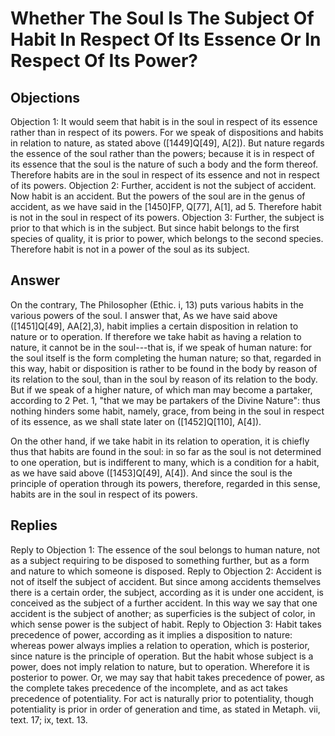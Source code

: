 # Whether The Soul Is The Subject Of Habit In Respect Of Its Essence Or In Respect Of Its Power?
## Objections
Objection 1: It would seem that habit is in the soul in respect of its essence rather than in respect of its powers. For we speak of dispositions and habits in relation to nature, as stated above ([1449]Q[49], A[2]). But nature regards the essence of the soul rather than the powers; because it is in respect of its essence that the soul is the nature of such a body and the form thereof. Therefore habits are in the soul in respect of its essence and not in respect of its powers.
Objection 2: Further, accident is not the subject of accident. Now habit is an accident. But the powers of the soul are in the genus of accident, as we have said in the [1450]FP, Q[77], A[1], ad 5. Therefore habit is not in the soul in respect of its powers.
Objection 3: Further, the subject is prior to that which is in the subject. But since habit belongs to the first species of quality, it is prior to power, which belongs to the second species. Therefore habit is not in a power of the soul as its subject.
## Answer
On the contrary, The Philosopher (Ethic. i, 13) puts various habits in the various powers of the soul.
I answer that, As we have said above ([1451]Q[49], AA[2],3), habit implies a certain disposition in relation to nature or to operation. If therefore we take habit as having a relation to nature, it cannot be in the soul---that is, if we speak of human nature: for the soul itself is the form completing the human nature; so that, regarded in this way, habit or disposition is rather to be found in the body by reason of its relation to the soul, than in the soul by reason of its relation to the body. But if we speak of a higher nature, of which man may become a partaker, according to 2 Pet. 1, "that we may be partakers of the Divine Nature": thus nothing hinders some habit, namely, grace, from being in the soul in respect of its essence, as we shall state later on ([1452]Q[110], A[4]).

On the other hand, if we take habit in its relation to operation, it is chiefly thus that habits are found in the soul: in so far as the soul is not determined to one operation, but is indifferent to many, which is a condition for a habit, as we have said above ([1453]Q[49], A[4]). And since the soul is the principle of operation through its powers, therefore, regarded in this sense, habits are in the soul in respect of its powers.
## Replies
Reply to Objection 1: The essence of the soul belongs to human nature, not as a subject requiring to be disposed to something further, but as a form and nature to which someone is disposed.
Reply to Objection 2: Accident is not of itself the subject of accident. But since among accidents themselves there is a certain order, the subject, according as it is under one accident, is conceived as the subject of a further accident. In this way we say that one accident is the subject of another; as superficies is the subject of color, in which sense power is the subject of habit.
Reply to Objection 3: Habit takes precedence of power, according as it implies a disposition to nature: whereas power always implies a relation to operation, which is posterior, since nature is the principle of operation. But the habit whose subject is a power, does not imply relation to nature, but to operation. Wherefore it is posterior to power. Or, we may say that habit takes precedence of power, as the complete takes precedence of the incomplete, and as act takes precedence of potentiality. For act is naturally prior to potentiality, though potentiality is prior in order of generation and time, as stated in Metaph. vii, text. 17; ix, text. 13.